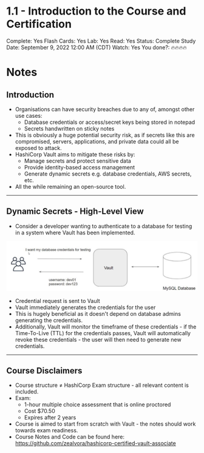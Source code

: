 # 1.1 - Introduction to the Course and Certification

Complete: Yes
Flash Cards: Yes
Lab: Yes
Read: Yes
Status: Complete
Study Date: September 9, 2022 12:00 AM (CDT)
Watch: Yes
You done?: 🔥🔥🔥🔥

# Notes

## Introduction

- Organisations can have security breaches due to any of, amongst other use cases:
  - Database credentials or access/secret keys being stored in notepad
  - Secrets handwritten on sticky notes
- This is obviously a huge potential security risk, as if secrets like this are compromised, servers, applications, and private data could all be exposed to attack.
- HashiCorp Vault aims to mitigate these risks by:
  - Manage secrets and protect sensitive data
  - Provide identity-based access management
  - Generate dynamic secrets e.g. database credentials, AWS secrets, etc.
- All the while remaining an open-source tool.

---

## Dynamic Secrets - High-Level View

- Consider a developer wanting to authenticate to a database for testing in a system where Vault has been implemented.

![Untitled](./1%201%20-%20Introduction%20to%20the%20Course%20and%20Certification/Untitled.png)

- Credential request is sent to Vault
- Vault immediately generates the credentials for the user
- This is hugely beneficial as it doesn't depend on database admins generating the credentials.
- Additionally, Vault will monitor the timeframe of these credentials - if the Time-To-Live (TTL) for the credentials passes, Vault will automatically revoke these credentials - the user will then need to generate new credentials.

---

## Course Disclaimers

- Course structure ≠ HashiCorp Exam structure - all relevant content is included.
- Exam:
  - 1-hour multiple choice assessment that is online proctored
  - Cost $70.50
  - Expires after 2 years
- Course is aimed to start from scratch with Vault - the notes should work towards exam readiness.
- Course Notes and Code can be found here:
<https://github.com/zealvora/hashicorp-certified-vault-associate>
